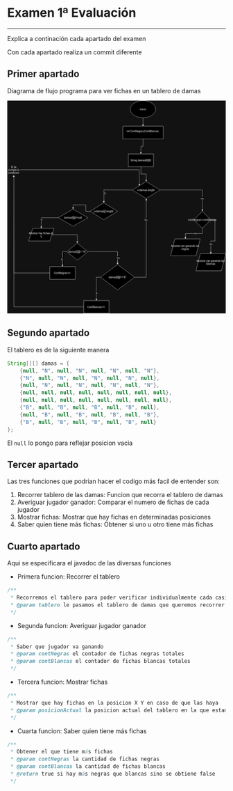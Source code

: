 # Examen 1ª Evaluación

---

Explica a continación cada apartado del examen

Con cada apartado realiza un commit diferente

## Primer apartado

Diagrama de flujo programa para ver fichas en un tablero de damas

![Imagen del diagrama de flujo](Damas.drawio.png)

## Segundo apartado

El tablero es de la siguiente manera

```java
String[][] damas = {
    {null, "N", null, "N", null, "N", null, "N"},
    {"N", null, "N", null, "N", null, "N", null},
    {null, "N", null, "N", null, "N", null, "N"},
    {null, null, null, null, null, null, null, null},
    {null, null, null, null, null, null, null, null},
    {"B", null, "B", null, "B", null, "B", null},
    {null, "B", null, "B", null, "B", null, "B"},
    {"B", null, "B", null, "B", null, "B", null}
};

```

El `null` lo pongo para reflejar posicion vacia

## Tercer apartado
Las tres funciones que podrian hacer el codigo más facil de entender son:

1. Recorrer tablero de las damas: Funcion que recorra el tablero de damas
2. Averiguar jugador ganador: Comparar el numero de fichas de cada jugador
3. Mostrar fichas: Mostrar que hay fichas en determinadas posiciones
4. Saber quien tiene más fichas: Obtener si uno u otro tiene más fichas

## Cuarto apartado
Aqui se especificara el javadoc de las diversas funciones

- Primera funcion: Recorrer el tablero
```java
/**
 * Recorremos el tablero para poder verificar individualmente cada casilla
 * @param tablero le pasamos el tablero de damas que queremos recorrer
 */
```
- Segunda funcion: Averiguar jugador ganador
```java
/**
 * Saber que jugador va ganando
 * @param contNegras el contador de fichas negras totales
 * @param contBlancas el contador de fichas blancas totales
 */
```
- Tercera funcion: Mostrar fichas
```java
/**
 * Mostrar que hay fichas en la posicion X Y en caso de que las haya
 * @param posicionActual la posicion actual del tablero en la que estamos
 */
```
- Cuarta funcion: Saber quien tiene más fichas
```java
/**
 * Obtener el que tiene más fichas
 * @param contNegras la cantidad de fichas negras
 * @param contBlancas la cantidad de fichas blancas
 * @return true si hay más negras que blancas sino se obtiene false
 */
```